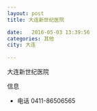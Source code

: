 ```yaml
--- 
layout: post 
title: 大连新世纪医院

date:   2016-05-03 13:39:56 
categories: 其他  
city: 大连
  
--- 
```

   
大连新世纪医院

信息
 - 电话 0411-86506565


